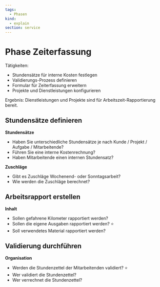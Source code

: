```yaml
---
tags:
  - Phasen
kind:
  - explain
section: service
---
```


# Phase Zeiterfassung

Tätigkeiten:

- Stundensätze für interne Kosten festlegen
- Validierungs-Prozess definieren
- Formular für Zeiterfassung erweitern
- Projekte und Dienstleistungen konfigurieren

Ergebnis: Dienstleistungen und Projekte sind für Arbeitszeit-Rapportierung bereit.

## Stundensätze definieren

**Stundensätze**

- Haben Sie unterschiedliche Stundensätze je nach Kunde / Projekt / Aufgabe / Mitarbeitende?
- Führen Sie eine interne Kostenrechnung?
- Haben Mitarbeitende einen internen Stundensatz?

**Zuschläge**

- Gibt es Zuschläge Wochenend- oder Sonntagsarbeit?
- Wie werden die Zuschläge berechnet?

## Arbeitsrapport erstellen

**Inhalt**

- Sollen gefahrene Kilometer rapportiert werden?
- Sollen die eigene Ausgaben rapportiert werden? ⭐
- Soll verwendetes Material rapportiert werden?

## Validierung durchführen

**Organisation**

- Werden die Stundenzettel der Mitarbeitenden validiert? ⭐
- Wer validiert die Stundenzettel?
- Wer verrechnet die Stundenzettel?
